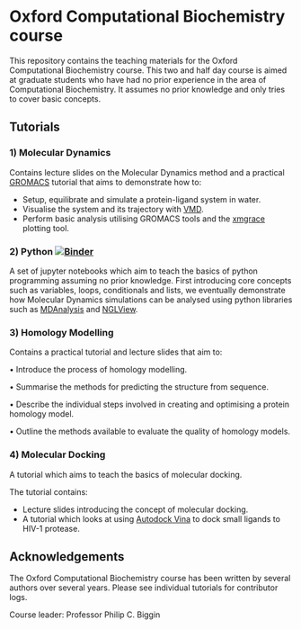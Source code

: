 # Oxford Computational Biochemistry course

This repository contains the teaching materials for the Oxford Computational Biochemistry course.
This two and half day course is aimed at graduate students who have had no prior experience in the area of Computational Biochemistry. It assumes no prior knowledge and only tries to cover basic concepts.

## Tutorials

### 1) Molecular Dynamics

Contains lecture slides on the Molecular Dynamics method and a practical [GROMACS](http://www.gromacs.org/) tutorial that aims to demonstrate how to:

- Setup, equilibrate and simulate a protein-ligand system in water.
- Visualise the system and its trajectory with [VMD](https://www.ks.uiuc.edu/Research/vmd/).
- Perform basic analysis utilising GROMACS tools and the [xmgrace](http://plasma-gate.weizmann.ac.il/Grace/doc/UsersGuide.html) plotting tool.

### 2) Python [![Binder](https://mybinder.org/badge_logo.svg)](https://mybinder.org/v2/gh/bigginlab/WTcourse/master)

A set of jupyter notebooks which aim to teach the basics of python programming assuming no prior knowledge.
First introducing core concepts such as variables, loops, conditionals and lists, we eventually demonstrate how Molecular Dynamics simulations can be analysed using python libraries such as [MDAnalysis](https://www.mdanalysis.org/) and [NGLView](http://nglviewer.org/nglview/latest/).

### 3) Homology Modelling

Contains a practical tutorial and lecture slides that aim to:

   • Introduce the process of homology modelling.
  
   • Summarise the methods for predicting the structure from sequence.
  
   • Describe the individual steps involved in creating and optimising a protein homology model.
   
   • Outline the methods available to evaluate the quality of homology models.

### 4) Molecular Docking

A tutorial which aims to teach the basics of molecular docking.

The tutorial contains:
- Lecture slides introducing the concept of molecular docking.
- A tutorial which looks at using [Autodock Vina](http://vina.scripps.edu/) to dock small ligands to HIV-1 protease.

## Acknowledgements

The Oxford Computational Biochemistry course has been written by several authors over several years.
Please see individual tutorials for contributor logs.

Course leader: Professor Philip C. Biggin

